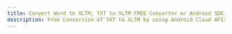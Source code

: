 ---title: Convert Word to XLTM, TXT to XLTM FREE Converter or Android SDKdescription: Free Conversion of TXT to XLTM by using Android Cloud APIs & SDKs. Also Create, Edit & Render Microsoft Word & OpenOffice documents in the Cloud.---